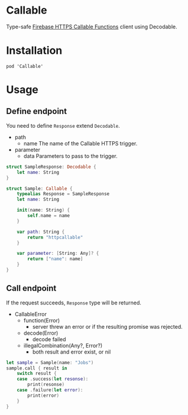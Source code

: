 # Callable
Type-safe [Firebase HTTPS Callable Functions](https://firebase.google.com/docs/functions/callable) client using Decodable.

# Installation

```
pod 'Callable'
```

# Usage

## Define endpoint

You need to define `Response` extend `Decodable`.

* path
    * name The name of the Callable HTTPS trigger.
* parameter
    * data Parameters to pass to the trigger.

```swift
struct SampleResponse: Decodable {
    let name: String
}

struct Sample: Callable {
    typealias Response = SampleResponse
    let name: String

    init(name: String) {
        self.name = name
    }

    var path: String {
        return "httpcallable"
    }

    var parameter: [String: Any]? {
        return ["name": name]
    }
}
```

## Call endpoint

If the request succeeds, `Response` type will be returned.

* CallableError
    * function(Error)
        * server threw an error or if the resulting promise was rejected.
    * decode(Error) 
        * decode failed
    * illegalCombination(Any?, Error?)
        * both result and error exist, or nil

```swift
let sample = Sample(name: "Jobs")
sample.call { result in
    switch result {
    case .success(let resonse):
        print(resonse)
    case .failure(let error):
        print(error)
    }
}
```
